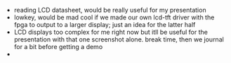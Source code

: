 - reading LCD datasheet, would be really useful for my presentation
- lowkey, would be mad cool if we made our own lcd-tft driver with the fpga to output to a larger display; just an idea for the latter half
- LCD displays too complex for me right now but itll be useful for the presentation with that one screenshot alone. break time, then we journal for a bit before getting a demo
- 